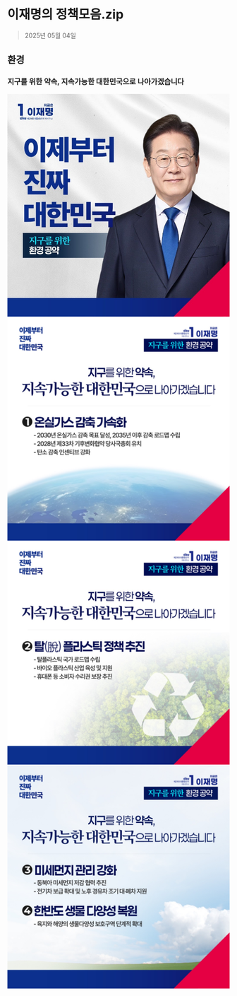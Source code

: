 # 이재명의 정책모음.zip

> 2025년 05월 04일
## 환경
### 지구를 위한 약속, 지속가능한 대한민국으로 나아가겠습니다

![공약 이미지](000.jpg)
![공약 이미지](001.jpeg)
![공약 이미지](002.jpeg)
![공약 이미지](003.jpeg)